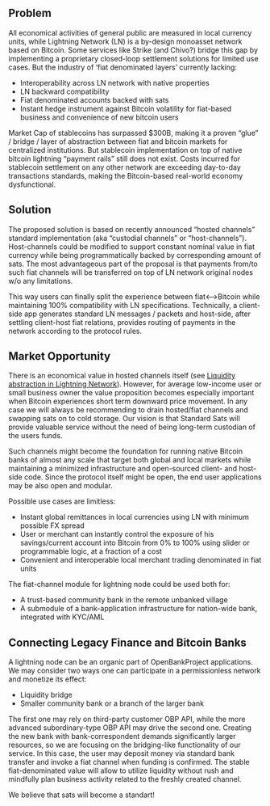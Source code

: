 ## Problem
All economical activities of general public are measured in local currency units, while Lightning Network (LN) is a by-design monoasset network based on Bitcoin. Some services like Strike (and Chivo?) bridge this gap by implementing a proprietary closed-loop settlement solutions for limited use cases. But the industry of ‘fiat denominated layers’ currently lacking:

 - Interoperability across LN network with native properties
 - LN backward compatibility
 - Fiat denominated accounts backed with sats
 - Instant hedge instrument against Bitcoin volatility for fiat-based business and convenience of new bitcoin users

Market Cap of stablecoins has surpassed $300B, making it a proven “glue” / bridge / layer of abstraction between fiat and bitcoin markets for centralized institutions. But stablecoin implementation on top of native bitcoin lightning “payment rails” still does not exist. Costs incurred for stablecoin settlement on any other network are exceeding day-to-day transactions standards, making the Bitcoin-based real-world economy dysfunctional.

## Solution

The proposed solution is based on recently announced “hosted channels” standard implementation (aka “custodial channels” or “host-channels”). Host-channels could be modified to support constant nominal value in fiat currency while being programmatically backed by corresponding amount of sats. The most advantageous part of the proposal is that payments from/to such fiat channels will be transferred on top of LN network original nodes w/o any limitations.

This way users can finally split the experience between fiat<–>Bitcoin while maintaining 100% compatibility with LN specifications. Technically, a client-side app generates standard LN messages / packets and host-side, after settling client-host fiat relations, provides routing of payments in the network according to the protocol rules.

## Market Opportunity

There is an economical value in hosted channels itself (see [Liquidity abstraction in Lightning Network](https://notgeld.medium.com/liquidity-abstraction-in-lightning-network-3d7a1d76ac82)). However, for average low-income user or small business owner the value proposition becomes especially important when Bitcoin experiences short term downward price movement. In any case we will always be recommending to drain hosted/fiat channels and swapping sats on to cold storage. Our vision is that Standard Sats will provide valuable service without the need of being long-term custodian of the users funds.

Such channels might become the foundation for running native Bitcoin banks of almost any scale that target both global and local markets while maintaining a minimized infrastructure and open-sourced client- and host-side code. Since the protocol itself might be open, the end user applications may be also open and modular.

Possible use cases are limitless:

 - Instant global remittances in local currencies using LN with minimum possible FX spread
 - User or merchant can instantly control the exposure of his savings/current account into Bitcoin from 0% to 100% using slider or programmable logic, at a fraction of a cost
 - Convenient and interoperable local merchant trading denominated in fiat units

The fiat-channel module for lightning node could be used both for:

 - A trust-based community bank in the remote unbanked village
 - A submodule of a bank-application infrastructure for nation-wide bank, integrated with KYC/AML

## Connecting Legacy Finance and Bitcoin Banks

A lightning node can be an organic part of OpenBankProject applications. We may consider two ways one can participate in a permissionless network and monetize its effect:

- Liquidity bridge
- Smaller community bank or a branch of	the larger bank

The first one may rely on third-party customer OBP API, while the more advanced subordinary-type OBP API may drive the second one. Creating the new bank with bank-correspondent demands significantly larger resources, so we are focusing on the bridging-like functionality of our service. In this case, the user may deposit money via standard bank transfer and invoke a fiat channel when funding is confirmed. The stable fiat-denominated value will allow to utilize liquidity without rush and mindfully plan business activity related to the freshly created channel.

We believe that sats will become a standart!
